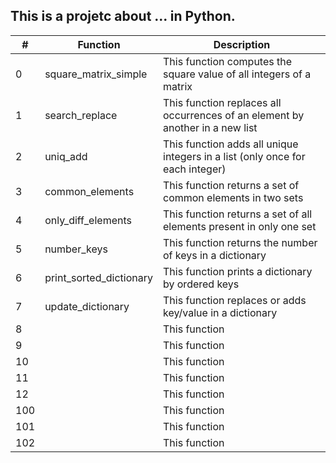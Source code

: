 ## This is a projetc about ... in Python.

|# | Function | Description |
| - | ------ | ------ |
| 0 | square_matrix_simple | This function computes the square value of all integers of a matrix |
| 1 | search_replace | This function replaces all occurrences of an element by another in a new list |
| 2 | uniq_add | This function adds all unique integers in a list (only once for each integer) |
| 3 | common_elements | This function  returns a set of common elements in two sets |
| 4 | only_diff_elements | This function returns a set of all elements present in only one set |
| 5 | number_keys | This function returns the number of keys in a dictionary |
| 6 | print_sorted_dictionary | This function prints a dictionary by ordered keys |
| 7 | update_dictionary | This function  replaces or adds key/value in a dictionary |
| 8 |  | This function  |
| 9 |  | This function  |
| 10 |  | This function  |
| 11 |  | This function  |
| 12 |  | This function  |
| 100 |  | This function  |
| 101 |  | This function  |
| 102 |  | This function  |
